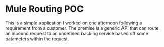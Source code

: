 # Mule Routing POC

This is a simple application I worked on one afternoon following a requirement from a customer. The premise is a generic API that can route an inbound request to an undefined backing service based off some patameters within the request.